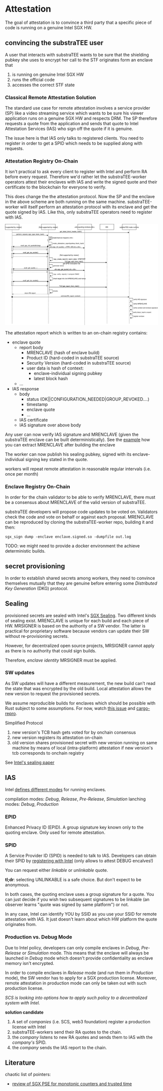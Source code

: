 # Attestation

The goal of attestation is to convince a third party that a specific piece of code is running on a genuine Intel SGX HW.


## convincing the substraTEE user

A user that interacts with substraTEE wants to be sure that the shielding pubkey she uses to encrypt her call to the STF originates form an enclave that

   1. is running on genuine Intel SGX HW
   1. runs the official code
   1. accesses the correct STF state

### Classical Remote Attestation Solution

The standard use case for remote attestation involves a service provider (SP) like a video streaming service which wants to be sure his viewer application runs on a genuine SGX HW and respects DRM.
The SP therefore requests a quote from the application and sends that quote to Intel Attestation Services (IAS) who sign off the quote if it is genuine.

The issue here is that IAS only talks to registered clients. You need to register in order to get a SPID which needs to be supplied along with requests.

### Attestation Registry On-Chain

It isn't practical to ask every client to register with Intel and perform RA before every request. Therefore we'd rather let the substraTEE-worker operators attest their enclaves with IAS and write the signed quote and their certificate to the blockchain for everyone to verify.

This does change the the attestation protocol. Now the SP and the enclave in the above scheme are both running on the same machine. substraTEE-worker will itself perform an attestation protocol with its enclave and get the quote signed by IAS. Like this, only substraTEE operators need to register with IAS.

![Sequence Diagram](./attestation_registry_sequence.svg)

The attestation report which is written to an on-chain registry contains:
* enclave quote
   * report body
      * MRENCLAVE (hash of enclave build)
      * Product ID (hard-coded in substraTEE source)
      * Security Version (hard-coded in substraTEE source)
      * user data is hash of context:
         * enclave-individual signing pubkey
         * latest block hash
   * ...
* IAS response
   * body
      * status (OK||CONFIGURATION_NEEDED|GROUP_REVOKED....)
      * timestamp
      * enclave quote
      * ...
   * IAS certificate 
   * IAS signature over above body

Any user can now verify IAS signature and MRENCLAVE (given the substraTEE enclave can be built deterministically). See the [example](https://github.com/rodolfoams/sgx-retrieve-identity/blob/5be913b96b2a6e5a0e1158ad169b977507291faa/Makefile#L253) how you can extract MRENCLAVE after building the enclave

The worker can now publish his sealing pubkey, signed with its enclave-individual signing key stated in the quote.

workers will repeat remote attestation in reasonable regular intervals (i.e. once per month)

### Enclave Registry On-Chain
In order for the chain validator to be able to verify MRENCLAVE, there must be a consensus about MRENCLAVE of the valid version of substraTEE.

substraTEE developers will propose code updates to be voted on. Validators check the code and 
vote on behalf or against each proposal. MRENCLAVE can be reproduced by cloning the substraTEE-worker repo, building it and then:
```
sgx_sign dump -enclave enclave.signed.so -dumpfile out.log
```

TODO: we might need to provide a docker environment the achieve deterministic builds.

## secret provisioning

In order to establish shared secrets among workers, they need to convince themselves mutually that they are genuine before entering some *Distributed Key Generation* (DKG) protocol.


## Sealing

provisioned secrets are sealed with Intel's [SGX Sealing](https://software.intel.com/en-us/blogs/2016/05/04/introduction-to-intel-sgx-sealing). Two different kinds of sealing exist. MRENCLAVE is unique for each build and each piece of HW. MRSIGNER is based on the authority of a SW vendor. The latter is practical for proprietary software because vendors can update their SW without re-provisioning secrets.

However, for decentralized open source projects, MRSIGNER cannot apply as there is no authority that could sign builds.

Therefore, *enclave identity* MRSIGNER must be applied.

### SW updates
As SW updates will have a different measurement, the new build can't read the state that was encrypted by the old build. Local attestation allows the new version to request the provisioned secrets. 

We assume reproducible builds for enclaves which should be possible with Rust subject to  some assumptions. For now, watch [this issue](https://github.com/rust-lang/rust/issues/34902) and [cargo-repro](https://github.com/rust-secure-code/cargo-repro).

Simplified Protocol
1. new version's TCB hash gets voted for by onchain consensus
1. new version registers its attestation on-chain
1. old version shares provisioned secret with new version running on same machine by means of local (intra-platform) attestation if new version's tcb corresponds to onchain registry

See [Intel's sealing paper](https://software.intel.com/en-us/articles/innovative-technology-for-cpu-based-attestation-and-sealing)

## IAS

Intel [defines different modes](https://software.intel.com/en-us/blogs/2016/01/07/intel-sgx-debug-production-prelease-whats-the-difference) for running enclaves.

compilation modes: *Debug*, *Release*, *Pre-Release*, *Simulation*
lanching modes: *Debug*, *Production*

### EPID 
Enhanced Privacy ID (EPID). A group signature key known only to the quoting enclave. Only used for remote attestation.

### SPID
A Service Provider ID (SPID) is needed to talk to IAS. Developers can obtain their SPID by [registering with Intel](https://software.intel.com/en-us/form/sgx-onboarding) (only allows to attest DEBUG encalves!)

You can request either *linkable* or *unlinkable* quote. 

**tl;dr**: selecting UNLINKABLE is a safe choice. But don't expect to be anonymous.

In both cases, the quoting enclave uses a group signature for a quote. You can just decide if you wish two subsequent signatures to be linkable (an observer learns "quote was signed by same platform") or not.

In any case, Intel can identify YOU by SSID as you use your SSID for remote attestation with IAS. It just doesn't learn about which HW platform the quote originates from.

### Production vs. Debug Mode

Due to Intel policy, developers can only compile enclaves in *Debug*, *Pre-Release* or *Simulation* mode. This means that the enclave will always be launched in *Debug* mode which doesn't provide confidentiality as enclave memory isn't encrypted.

In order to compile enclaves in *Release* mode (and run them in *Production* mode), the SW vendor has to apply for a SGX production license. 
Moreover, remote attestation in production mode can only be taken out with such production license.

*SCS is looking into options how to apply such policy to a decentralized system with Intel.*

**solution candidate**
1. A set of *companies* (i.e. SCS, web3 foundation) register a production license with Intel
1. substraTEE-workers send their RA quotes to the chain.
1. the *company* listens to new RA quotes and sends them to IAS with the *company's* SPID.
1. the *company* sends the IAS report to the chain.

## Literature
chaotic list of pointers:

* [review of SGX PSE for monotonic counters and trusted time](https://davejingtian.org/2017/11/10/some-notes-on-the-monotonic-counter-in-intel-sgx-and-me/)
